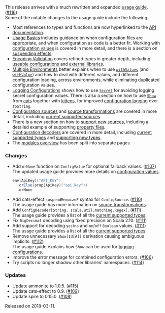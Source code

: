 This release arrives with a much rewritten and expanded [usage guide](https://cir.is/docs). ([#116][#116])  
Some of the notable changes to the usage guide include the following.

- Most references to types and functions are now hyperlinked to the [API documentation](https://cir.is/api).
- [Usage Basics](https://cir.is/docs/basics) includes guidance on when configuration files are appropriate, and when configuration as code is a better fit. Working with [configuration values](https://cir.is/docs/basics#configuration-values) is covered in more detail, and there is a section on [suspending effects](https://cir.is/docs/basics#suspending-effects).
- [Encoding Validation](https://cir.is/docs/validation) covers refined types in greater depth, including [useable configurations](https://cir.is/docs/validation#useable-configurations) and [external libraries](https://cir.is/docs/validation#external-libraries).
- [Multiple Environments](https://cir.is/docs/environments) better explains when to use [`withValues`][withValues] (and [`withValue`][withValue]) and how to deal with different values, and different configuration loading, across environments, while eliminating duplicated configuration values.
- [Logging Configurations](https://cir.is/docs/logging) shows how to use [`Secret`][Secret] for avoiding logging secret configuration values. There is also a section on how to use [`Show`][Show] from [cats][cats] together with [kittens][kittens], for improved [configuration logging](https://cir.is/docs/logging#logging-improvements) over `toString`.
- [Configuration sources](https://cir.is/docs/sources) and [source transformations](https://cir.is/docs/sources#source-transformations) are covered in more detail, including [current supported sources](https://cir.is/docs/supported-sources).
- There is a new section on how to [support new sources](https://cir.is/docs/supporting-new-sources), including a detailed example of supporting [property files](https://en.wikipedia.org/wiki/.properties).
- [Configuration decoders](https://cir.is/docs/decoders) are covered in more detail, including [current supported types](https://cir.is/docs/supported-types) and [supporting new types](https://cir.is/docs/supporting-new-types).
- The [modules overview](https://cir.is/docs/modules) has been split into separate pages.

### Changes
- Add `orNone` function on `ConfigValue` for optional fallback values. ([#107][#107])  
  The updated usage guide provides more details on [configuration values](https://cir.is/docs/basics#configuration-values).
  ```scala
  env[ApiKey]("API_KEY")
    .orElse(prop[ApiKey]("api.key"))
    .orNone
  ```
- Add cats-effect `suspendMemoizeF` syntax for `ConfigSource`. ([#110][#110])  
  The usage guide has more information on [source transformations](https://cir.is/docs/sources#source-transformations).
- Add `ConfigDecoder[String, scala.util.matching.Regex]`. ([#111][#111])  
  The usage guide provides a list of all the [current supported types](https://cir.is/docs/supported-types).
- Fix `BigDecimal` decoding using fixed precision on Scala 2.10. ([#111][#111])
- Add support for decoding `yes`/`no` and `on`/`off` `Boolean` values. ([#111][#111])  
  The usage guide provides a list of all the [current supported types](https://cir.is/docs/supported-types).
- Remove unnecessary `Show[Id[A]]` derivation causing ambiguous implicits. ([#112][#112])  
  The usage guide explains how `Show` can be used for [logging configurations](https://cir.is/docs/logging#logging-improvements).
- Improve the error message for combined configuration errors. ([#106][#106])
- Try scripts no longer shadow other libraries' namespaces. ([#114][#114])

### Updates
- Update ammonite to 1.0.5. ([#115][#115])
- Update cats-effect to 0.9. ([#109][#109])
- Update spire to 0.15.0. ([#108][#108])

[#106]: https://github.com/vlovgr/ciris/pull/106
[#107]: https://github.com/vlovgr/ciris/pull/107
[#108]: https://github.com/vlovgr/ciris/pull/108
[#109]: https://github.com/vlovgr/ciris/pull/109
[#110]: https://github.com/vlovgr/ciris/pull/110
[#111]: https://github.com/vlovgr/ciris/pull/111
[#112]: https://github.com/vlovgr/ciris/pull/112
[#114]: https://github.com/vlovgr/ciris/pull/114
[#115]: https://github.com/vlovgr/ciris/pull/115
[#116]: https://github.com/vlovgr/ciris/pull/116
[Show]: https://typelevel.org/cats/typeclasses/show.html
[Secret]: https://cir.is/api/ciris/Secret.html
[kittens]: https://github.com/milessabin/kittens
[cats]: https://typelevel.org/cats/
[withValues]: https://cir.is/api/ciris/index.html#withValues[F[_],A1,A2,Z](a1:ciris.ConfigValue[F,A1],a2:ciris.ConfigValue[F,A2])(f:(A1,A2)=>F[Either[ciris.ConfigErrors,Z]])(implicitevidence$6:ciris.api.Monad[F]):F[Either[ciris.ConfigErrors,Z]]
[withValue]: https://cir.is/api/ciris/index.html#withValue[F[_],A1,Z](a1:ciris.ConfigValue[F,A1])(f:A1=>F[Either[ciris.ConfigErrors,Z]])(implicitevidence$3:ciris.api.Monad[F]):F[Either[ciris.ConfigErrors,Z]]

Released on 2018-03-11.
